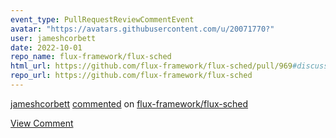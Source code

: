 ```yaml
---
event_type: PullRequestReviewCommentEvent
avatar: "https://avatars.githubusercontent.com/u/20071770?"
user: jameshcorbett
date: 2022-10-01
repo_name: flux-framework/flux-sched
html_url: https://github.com/flux-framework/flux-sched/pull/969#discussion_r985158218
repo_url: https://github.com/flux-framework/flux-sched
---
```


<a href='https://github.com/jameshcorbett' target='_blank'>jameshcorbett</a> <a href='https://github.com/flux-framework/flux-sched/pull/969#discussion_r985158218' target='_blank'>commented</a> on <a href='https://github.com/flux-framework/flux-sched' target='_blank'>flux-framework/flux-sched</a>

<a href='https://github.com/flux-framework/flux-sched/pull/969#discussion_r985158218' target='_blank'>View Comment</a>